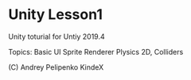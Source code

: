 # Unity Lesson1
Unity toturial for Untiy 2019.4

Topics:
Basic UI
Sprite Renderer
Plysics 2D, Colliders

(C) Andrey Pelipenko KindeX

